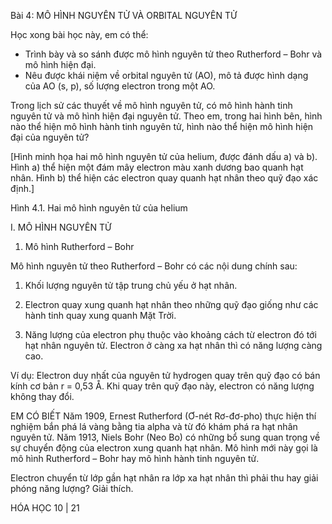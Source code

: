 Bài 4: MÔ HÌNH NGUYÊN TỬ VÀ ORBITAL NGUYÊN TỬ

Học xong bài học này, em có thể:
- Trình bày và so sánh được mô hình nguyên tử theo Rutherford – Bohr và mô hình hiện đại.
- Nêu được khái niệm về orbital nguyên tử (AO), mô tả được hình dạng của AO (s, p), số lượng electron trong một AO.

Trong lịch sử các thuyết về mô hình nguyên tử, có mô hình hành tinh nguyên tử và mô hình hiện đại nguyên tử. Theo em, trong hai hình bên, hình nào thể hiện mô hình hành tinh nguyên tử, hình nào thể hiện mô hình hiện đại của nguyên tử?

[Hình minh họa hai mô hình nguyên tử của helium, được đánh dấu a) và b). Hình a) thể hiện một đám mây electron màu xanh dương bao quanh hạt nhân. Hình b) thể hiện các electron quay quanh hạt nhân theo quỹ đạo xác định.]

Hình 4.1. Hai mô hình nguyên tử của helium

I. MÔ HÌNH NGUYÊN TỬ

1. Mô hình Rutherford – Bohr

Mô hình nguyên tử theo Rutherford – Bohr có các nội dung chính sau:

1. Khối lượng nguyên tử tập trung chủ yếu ở hạt nhân.

2. Electron quay xung quanh hạt nhân theo những quỹ đạo giống như các hành tinh quay xung quanh Mặt Trời.

3. Năng lượng của electron phụ thuộc vào khoảng cách từ electron đó tới hạt nhân nguyên tử. Electron ở càng xa hạt nhân thì có năng lượng càng cao.

Ví dụ: Electron duy nhất của nguyên tử hydrogen quay trên quỹ đạo có bán kính cơ bản r = 0,53 Å. Khi quay trên quỹ đạo này, electron có năng lượng không thay đổi.

EM CÓ BIẾT
Năm 1909, Ernest Rutherford (Ơ-nét Rơ-đơ-pho) thực hiện thí nghiệm bắn phá lá vàng bằng tia alpha và từ đó khám phá ra hạt nhân nguyên tử. Năm 1913, Niels Bohr (Neo Bo) có những bổ sung quan trọng về sự chuyển động của electron xung quanh hạt nhân. Mô hình mới này gọi là mô hình Rutherford – Bohr hay mô hình hành tinh nguyên tử.

Electron chuyển từ lớp gần hạt nhân ra lớp xa hạt nhân thì phải thu hay giải phóng năng lượng? Giải thích.

HÓA HỌC 10 | 21